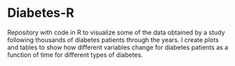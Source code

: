 # Diabetes-R
Repository with code in R to visualize some of the data obtained by a study following thousands of diabetes patients through the years. I create  plots and tables to show how different variables change for diabetes patients as a function of time for different types of diabetes.  
